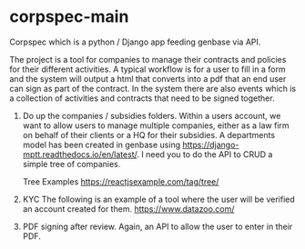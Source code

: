 # corpspec-main
Corpspec which is a python / Django app feeding genbase via API.

The project is a tool for companies to manage their contracts and policies for their different activities.
A typical workflow is for a user to fill in a form and the system will output a html that converts into a pdf that an end user can sign as part of the contract.
In the system there are also events which is a collection of activities and contracts that need to be signed together.

1) Do up the companies / subsidies folders.
	Within a users account, we want to allow users to manage multiple companies, either as a law firm on behalf of their clients or a HQ for their subsidies.
	A departments model has been created in genbase using https://django-mptt.readthedocs.io/en/latest/.
	I need you to do the API to CRUD a simple tree of companies.

	Tree Examples	https://reactjsexample.com/tag/tree/
	
2) KYC
	The following is an example of a tool where the user will be verified an account created for them.
	https://www.datazoo.com/

3) PDF signing after review.
	Again, an API to allow the user to enter in their PDF.
